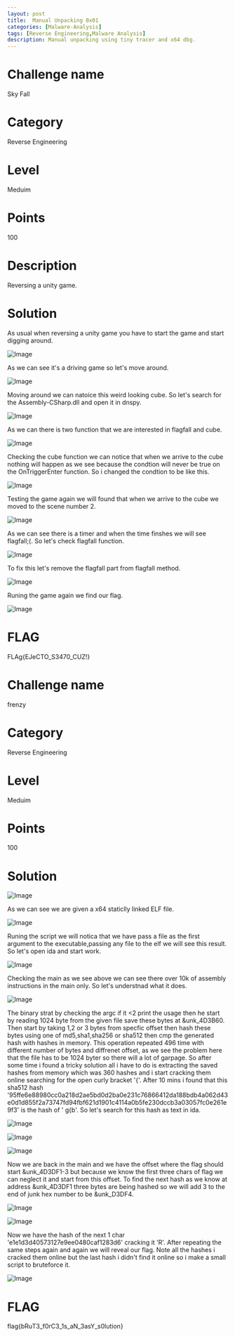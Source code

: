 ```yaml
---
layout: post
title:  Manual Unpacking 0x01
categories: [Malware-Analysis]
tags: [Reverse Engineering,Malware Analysis]
description: Manual unpacking using tiny tracer and x64 dbg.
---
```

# Challenge name
Sky Fall
# Category
Reverse Engineering
# Level
Meduim
# Points
100
# Description
Reversing a unity game.
# Solution
As usual when reversing a unity game you have to start the game and start digging around.

![Image](https://github.com/joezid/joezid.github.io/blob/main/Images/%2B5000proctf/1.PNG?raw=true)

As we can see it's a driving game so let's move around.

![Image](https://github.com/joezid/joezid.github.io/blob/main/Images/%2B5000proctf/2.PNG?raw=true)

Moving around we can natoice this weird looking cube.
So let's search for the Assembly-CSharp.dll and open it in dnspy.

![Image](https://github.com/joezid/joezid.github.io/blob/main/Images/%2B5000proctf/3.PNG?raw=true)

As we can there is two function that we are interested in flagfall and cube.

![Image](https://github.com/joezid/joezid.github.io/blob/main/Images/%2B5000proctf/4.PNG?raw=true)

Checking the cube function we can notice that when we arrive to the cube nothing will happen as we see because the condtion will never be true on the OnTriggerEnter function.
So i changed the condtion to be like this.

![Image](https://github.com/joezid/joezid.github.io/blob/main/Images/%2B5000proctf/5.PNG?raw=true)

Testing the game again we will found that when we arrive to the cube we moved to the scene number 2.

![Image](https://github.com/joezid/joezid.github.io/blob/main/Images/%2B5000proctf/6.PNG?raw=true)

As we can see there is a timer and when the time finshes we will see flagfall;(.
So let's check flagfall function.

![Image](https://github.com/joezid/joezid.github.io/blob/main/Images/%2B5000proctf/7.PNG?raw=true)

To fix this let's remove the flagfall part from flagfall method.

![Image](https://github.com/joezid/joezid.github.io/blob/main/Images/%2B5000proctf/8.PNG?raw=true)

Runing the game again we find our flag.

![Image](https://github.com/joezid/joezid.github.io/blob/main/Images/+5000proctf/9.png?raw=true)

# FLAG
FLAg{EJeCTO_S3470_CUZ!}


# Challenge name
frenzy
# Category
Reverse Engineering
# Level
Meduim
# Points
100
# Solution

![Image](https://github.com/joezid/joezid.github.io/blob/main/Images/%2B5000proctf/1_1.PNG?raw=true)

As we can see we are given a x64 staticlly linked ELF file.

![Image](https://github.com/joezid/joezid.github.io/blob/main/Images/%2B5000proctf/1_2.PNG?raw=true)

Runing the script we will notica that we have pass a file as the first argument to the executable,passing any file to the elf we will see this result.
So let's open ida and start work.

![Image](https://github.com/joezid/joezid.github.io/blob/main/Images/%2B5000proctf/1_3.PNG?raw=true)

Checking the main as we see above we can see there over 10k of assembly instructions in the main only.
So let's understnad what it does.

![Image](https://github.com/joezid/joezid.github.io/blob/main/Images/%2B5000proctf/1_4.PNG?raw=true)

The binary strat by checking the argc if it <2 print the usage then he start by reading  1024 byte from the given file save these bytes at &unk_4D3B60.
Then start by taking 1,2 or 3 bytes from specfic offset then hash these bytes using one of md5,sha1,sha256 or sha512 then cmp the generated hash with hashes in memory.
This operation repeated 496 time with different number of bytes and diffrenet offset, as we see the problem here that the file has to be 1024 byter so there will a lot of garpage.
So after some time i found a tricky solution all i have to do is extracting the saved hashes from memory which was 360 hashes and i start cracking them online searching for the open
curly bracket '{'.
After 10 mins i found that this sha512 hash '95ffe6e88980cc0a218d2ae5bd0d2ba0e231c76866412da188bdb4a062d43e0d1d855f2a73747fd94fbf621d1901c4114a0b5fe230dccb3a03057fc0e261e9f3' is the hash of '	g{b'.
So let's search for this hash as text in ida.

![Image](https://github.com/joezid/joezid.github.io/blob/main/Images/%2B5000proctf/1_5.PNG?raw=true)

![Image](https://github.com/joezid/joezid.github.io/blob/main/Images/%2B5000proctf/1_6.PNG?raw=true)

![Image](https://github.com/joezid/joezid.github.io/blob/main/Images/%2B5000proctf/1_7.PNG?raw=true)

Now we are back in the main and we have the offset where the flag should start &unk_4D3DF1-3 but because we know the first three chars of flag we can neglect it and start from this offset.
To find the next hash as we know at address &unk_4D3DF1 three bytes are being hashed so we will add 3 to the end of junk hex number to be &unk_D3DF4.

![Image](https://github.com/joezid/joezid.github.io/blob/main/Images/%2B5000proctf/1_8.PNG?raw=true)

![Image](https://github.com/joezid/joezid.github.io/blob/main/Images/%2B5000proctf/1_9.PNG?raw=true)

Now we have the hash of the next 1 char 'e1e1d3d40573127e9ee0480caf1283d6' cracking it 'R'.
After repeating the same steps again and again we will reveal our flag.
Note all the hashes i cracked them online but the last hash i didn't find it online so i make a small script to bruteforce it.

![Image](https://github.com/joezid/joezid.github.io/blob/main/Images/%2B5000proctf/1_10.PNG?raw=true)

# FLAG

flag{bRuT3_f0rC3_1s_aN_3asY_s0lution}



